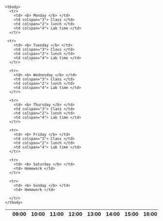 <html>
<head>
  <meta charset="utf-8">
  <meta name="viewport" content="width=device-width">
  <title> Table </title>
</head>
<body>
  <table> 
    <thead>
       <tr>
         <th> </th>
         <th> 09:00</th>
         <th> 10:00</th>
         <th> 11:00</th>
         <th> 12:00</th>
         <th> 13:00</th>
         <th> 14:00</th>
         <th> 15:00</th>
         <th> 16:00</th>
         <th> 17:00</th>
        <tr>
    </thead>
    
    <tbody>
      <tr>
        <td> <b> Monday </b> </td>
        <td colspan="3"> Class </td>
        <td colspan="2"> lunch </td>
        <td colspan="4"> Lab time </td>
      </tr>
      
     <tr>
        <td> <b> Tuesday </b> </td>
        <td colspan="3"> Class </td>
        <td colspan="2"> lunch </td>
        <td colspan="4"> Lab time </td>
      </tr>
      
      <tr>
        <td> <b> Wednesday </b> </td>
        <td colspan="3"> Class </td>
        <td colspan="2"> lunch </td>
        <td colspan="4"> Lab time </td>
      </tr>
      
      <tr>
        <td> <b> Thursday </b> </td>
        <td colspan="3"> Class </td>
        <td colspan="2"> lunch </td>
        <td colspan="4"> Lab time </td>
      </tr>
      
      <tr>
        <td> <b> Friday </b> </td>
        <td colspan="3"> Class </td>
        <td colspan="2"> lunch </td>
        <td colspan="4"> Lab time </td>
      </tr>
      
      <tr>
        <td> <b> Saturday </b> </td>
        <td> Homework </td>
      </tr>
      
      <tr>
        <td> <b> Sunday </b> </td>
        <td> Homework </td>
       
      </tr>
    </tbody>
        
  </table>
</body>
</html>